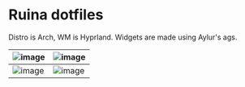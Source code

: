 # Ruina dotfiles

Distro is Arch, WM is Hyprland. Widgets are made using Aylur's ags.

| ![image](https://github.com/bedr-a/dotfiles/assets/167578319/e8bdbf61-059d-4586-9277-6500b6f5d48a) | ![image](https://github.com/bedr-a/dotfiles/assets/167578319/292794bd-f548-4151-96f3-28bd8c906f2f) |
| --- | --- |
| ![image](https://github.com/bedr-a/dotfiles/assets/167578319/8cb31e61-e381-468b-b269-13b38f0a8d8e) | ![image](https://github.com/bedr-a/dotfiles/assets/167578319/cb0dde19-c97a-421b-ac9d-5bdada211f30) |

